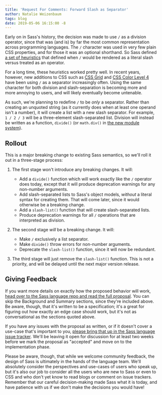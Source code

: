 ```yaml
---
title: 'Request For Comments: Forward Slash as Separator'
author: Natalie Weizenbaum
tags: blog
date: 2019-05-06 16:15:00 -8
---
```


Early on in Sass's history, the decision was made to use `/` as a division
operator, since that was (and is) by far the most common representation across
programming languages. The `/` character was used in very few plain CSS
properties, and for those it was an optional shorthand. So Sass defined [a set
of heuristics][] that defined when `/` would be rendered as a literal slash
versus treated as an operator.

[a set of heuristics]: /documentation/operators/numeric#slash-separated-values

For a long time, these heuristics worked pretty well. In recent years, however,
new additions to CSS such as [CSS Grid][] and [CSS Color Level 4][] have been
using `/` as a separator increasingly often. Using the same character for both
division and slash-separation is becoming more and more annoying to users, and
will likely eventually become untenable.

[CSS Grid]: https://developer.mozilla.org/en-US/docs/Web/CSS/grid-row
[CSS Color Level 4]: https://drafts.csswg.org/css-color/#rgb-functions

As such, we're planning to redefine `/` to be _only_ a separator. Rather than
creating an unquoted string (as it currently does when at least one operand
isn't a number), it will create a list with a new slash separator. For example,
`1 / 2 / 3` will be a three-element slash-separated list. Division will instead
be written as a function, `divide()` (or `math.div()` in [the new module
system][]).

[the new module system]: /blog/request-for-comments-module-system-proposal

## Rollout

This is a major breaking change to existing Sass semantics, so we'll roll it out
in a three-stage process:

1. The first stage won't introduce any breaking changes. It will:

   - Add a `divide()` function which will work exactly like the `/` operator
     does today, except that it will produce deprecation warnings for any
     non-number arguments.
   - Add slash-separated lists to Sass's object models, _without_ a literal
     syntax for creating them. That will come later, since it would otherwise be
     a breaking change.
   - Add a `slash-list()` function that will create slash-separated lists.
   - Produce deprecation warnings for all `/` operations that are interpreted as
     division.

2. The second stage _will_ be a breaking change. It will:

   - Make `/` exclusively a list separator.
   - Make `divide()` throw errors for non-number arguments.
   - Deprecate the `slash-list()` function, since it will now be redundant.

3. The third stage will just remove the `slash-list()` function. This is not a
   priority, and will be delayed until the next major version release.

## Giving Feedback

If you want more details on exactly how the proposed behavior will work, [head
over to the Sass language repo and read the full
proposal](https://github.com/sass/sass/blob/main/accepted/slash-separator.md).
You can skip the Background and Summary sections, since they're included above.
Be aware, though, that it's written to be a specification; it's a great for
figuring out how exactly an edge case should work, but it's not as
conversational as the sections quoted above.

If you have any issues with the proposal as written, or if it doesn't cover a
use-case that's important to you, [please bring that up in the Sass language
issue
tracker](https://github.com/sass/sass/issues?utf8=%E2%9C%93&q=is%3Aissue+is%3Aopen+label%3A%22proposal%3A+slash+separator%22).
We'll be leaving it open for discussion for at least two weeks before we mark
the proposal as "accepted" and move on to the implementation phase.

Please be aware, though, that while we welcome community feedback, the design of
Sass is ultimately in the hands of the language team. We'll absolutely consider
the perspectives and use-cases of users who speak up, but it's also our job to
consider all the users who are new to Sass or even to CSS and who don't yet know
to read blogs or comment on issue trackers. Remember that our careful
decision-making made Sass what it is today, and have patience with us if we
don't make the decisions you would have!
